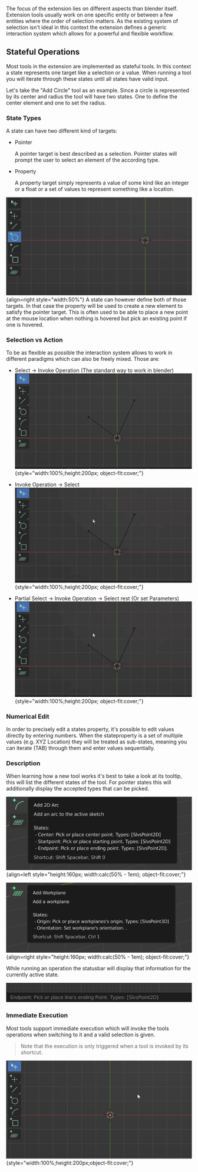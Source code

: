 The focus of the extension lies on different aspects than blender itself. Extension tools usually work on one specific entity or between a few entities where the order of
selection matters. As the existing system of selection isn't ideal in this context the extension defines a generic interaction system which allows for a powerful and flexible workflow.

## Stateful Operations

Most tools in the extension are implemented as stateful tools. In this context a state represents one target like a selection or a value. When running a tool you will iterate through these states until all states have valid input.

Let's take the "Add Circle" tool as an example. Since a circle is represented by its center and radius the tool will have two states. One to define the center element and one to set the radius.

### State Types

A state can have two different kind of targets:

- Pointer

  A pointer target is best described as a selection. Pointer states will prompt the user to select an element of the according type.

- Property

  A property target simply represents a value of some kind like an integer or a float  or a set of values to represent something like a location.

![](images/property_vs_pointer.gif){align=right style="width:50%"}
A state can however define both of those targets. In that case the property will be used to create a new element to satisfy the pointer target. This is often used to be able to place a new point at the mouse location when nothing is hovered but pick an existing point if one is hovered.

### Selection vs Action
To be as flexible as possible the interaction system allows to work in different paradigms which can also be freely mixed. Those are:

- Select -> Invoke Operation
  (The standard way to work in blender)
![!Select Invoke Paradigm](images/selection_paradigm1.gif){style="width:100%;height:200px; object-fit:cover;"}

- Invoke Operation -> Select
![!Invoke Select Paradigm](images/selection_paradigm2.gif){style="width:100%;height:200px; object-fit:cover;"}

- Partial Select -> Invoke Operation -> Select rest (Or set Parameters)
![!Mixed Paradigm](images/selection_paradigm3.gif){style="width:100%;height:200px; object-fit:cover;"}

### Numerical Edit
In order to precisely edit a states property, it's possible to edit values directly by entering numbers. When the stateproperty is a set of multiple values (e.g. XYZ Location) they will be treated as sub-states, meaning you can iterate (TAB) through them and enter values sequentially.

### Description
When learning how a new tool works it's best to take a look at its tooltip, this will list the different states of the tool. For pointer states this will additionally display the accepted types that can be picked.

![!tooltip_arc.png](images/tooltip_arc.png){align=left style="height:160px; width:calc(50% - 1em); object-fit:cover;"}

![!tooltip_workplane.png](images/tooltip_workplane.png){align=right style="height:160px; width:calc(50% - 1em); object-fit:cover;"}

While running an operation the statusbar will display that information for the currently active state.

![!Tooltip Statusbar](images/tooltip_statusbar.png)

### Immediate Execution
Most tools support immediate execution which will invoke the tools operations when switching to it and a valid
selection is given.
>Note that the execution is only triggered when a tool is invoked by its shortcut.

![!Immediate Execution](images/immediate_execution.gif){style="width:100%;height:200px;object-fit:cover;"}
